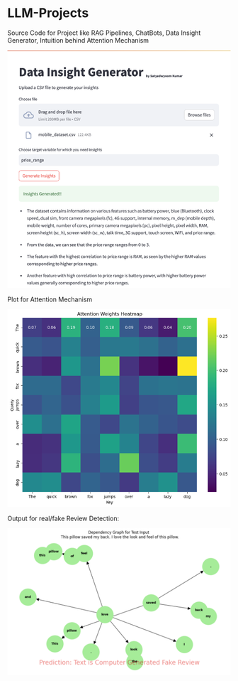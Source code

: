 # LLM-Projects
Source Code for Project like RAG Pipelines, ChatBots, Data Insight Generator, Intuition behind Attention Mechanism

![Data Insight Generator](Data-insights-generator.png)


Plot for Attention Mechanism

![Attention Map Plot](attention-map.png)

Output for real/fake Review Detection:

![Detection example](fake-review-detection/fake_review_model_output.png)
